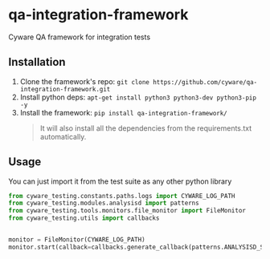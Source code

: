 # qa-integration-framework
Cyware QA framework for integration tests

## Installation

1. Clone the framework's repo: `git clone https://github.com/cyware/qa-integration-framework.git`
2. Install python deps: `apt-get install python3 python3-dev python3-pip -y`
3. Install the framework: `pip install qa-integration-framework/`
    > It will also install all the dependencies from the requirements.txt automatically.

## Usage

You can just import it from the test suite as any other python library
```python
from cyware_testing.constants.paths.logs import CYWARE_LOG_PATH
from cyware_testing.modules.analysisd import patterns
from cyware_testing.tools.monitors.file_monitor import FileMonitor
from cyware_testing.utils import callbacks


monitor = FileMonitor(CYWARE_LOG_PATH)
monitor.start(callback=callbacks.generate_callback(patterns.ANALYSISD_STARTED))

```
